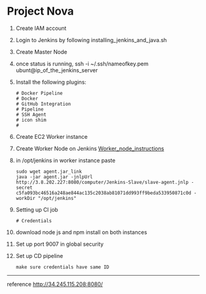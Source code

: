 # Project Nova

1) Create IAM account

2) Login to Jenkins by following installing_jenkins_and_java.sh 

3) Create Master Node

4) once status is running, ssh -i ~/.ssh/nameofkey.pem ubunt@ip_of_the_jenkins_server 

5) Install the following plugins:
    ```
    # Docker Pipeline
    # Docker
    # GitHub Integration
    # Pipeline
    # SSH Agent
    # icon shim
    # 
    ```

6) Create EC2 Worker instance 

7) Create Worker Node on Jenkins 
[Worker_node_instructions](https://bhargavamin.com/how-to-do/setup-jenkins-slave-amazon-linux-aws/)

8) in /opt/jenkins in worker instance paste
    ```
    sudo wget agent.jar_link 
    java -jar agent.jar -jnlpUrl http://3.8.202.227:8080/computer/Jenkins-Slave/slave-agent.jnlp -secret c5fa093bc46516a248ae844ac135c2038ab81071dd993ff9beda533950871c0d -workDir "/opt/jenkins"
    ```

9) Setting up CI job 
    ```
    # Credentials 
    ```
10) download node js and npm install on both instances

11) Set up port 9007 in global security

12) Set up CD pipeline 
	```
	make sure credentials have same ID
	```
----
reference 
http://34.245.115.208:8080/
